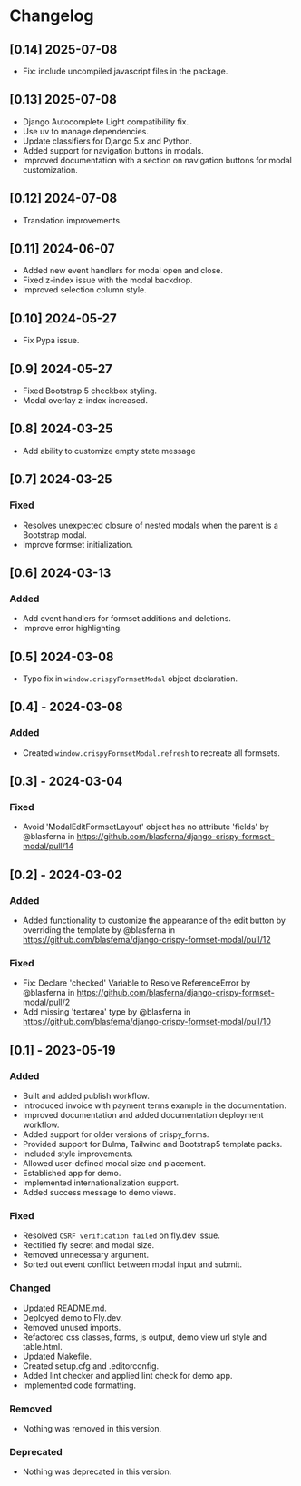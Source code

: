 # Changelog

## [0.14] 2025-07-08
* Fix: include uncompiled javascript files in the package.

## [0.13] 2025-07-08
* Django Autocomplete Light compatibility fix.
* Use uv to manage dependencies.
* Update classifiers for Django 5.x and Python.
* Added support for navigation buttons in modals.
* Improved documentation with a section on navigation buttons for modal customization.


## [0.12] 2024-07-08
* Translation improvements.

## [0.11] 2024-06-07
* Added new event handlers for modal open and close.
* Fixed z-index issue with the modal backdrop.
* Improved selection column style.


## [0.10] 2024-05-27
* Fix Pypa issue. 

## [0.9] 2024-05-27

* Fixed Bootstrap 5 checkbox styling.
* Modal overlay z-index increased.


## [0.8] 2024-03-25

* Add ability to customize empty state message


## [0.7] 2024-03-25

### Fixed

* Resolves unexpected closure of nested modals when the parent is a Bootstrap modal.
* Improve formset initialization.


## [0.6] 2024-03-13

### Added 
* Add event handlers for formset additions and deletions.
* Improve error highlighting.

## [0.5] 2024-03-08

* Typo fix in `window.crispyFormsetModal` object declaration.


## [0.4] - 2024-03-08

### Added
* Created `window.crispyFormsetModal.refresh` to recreate all formsets. 

## [0.3] - 2024-03-04

### Fixed
* Avoid 'ModalEditFormsetLayout' object has no attribute 'fields' by @blasferna in https://github.com/blasferna/django-crispy-formset-modal/pull/14

## [0.2] - 2024-03-02

### Added
* Added functionality to customize the appearance of the edit button by overriding the template by @blasferna in https://github.com/blasferna/django-crispy-formset-modal/pull/12

### Fixed
* Fix: Declare 'checked' Variable to Resolve ReferenceError by @blasferna in https://github.com/blasferna/django-crispy-formset-modal/pull/2
* Add missing 'textarea' type by @blasferna in https://github.com/blasferna/django-crispy-formset-modal/pull/10


## [0.1] - 2023-05-19

### Added
- Built and added publish workflow.
- Introduced invoice with payment terms example in the documentation.
- Improved documentation and added documentation deployment workflow.
- Added support for older versions of crispy_forms.
- Provided support for Bulma, Tailwind and Bootstrap5 template packs.
- Included style improvements.
- Allowed user-defined modal size and placement.
- Established app for demo.
- Implemented internationalization support.
- Added success message to demo views.

### Fixed
- Resolved `CSRF verification failed` on fly.dev issue.
- Rectified fly secret and modal size.
- Removed unnecessary argument.
- Sorted out event conflict between modal input and submit.

### Changed
- Updated README.md.
- Deployed demo to Fly.dev.
- Removed unused imports.
- Refactored css classes, forms, js output, demo view url style and table.html.
- Updated Makefile.
- Created setup.cfg and .editorconfig.
- Added lint checker and applied lint check for demo app.
- Implemented code formatting.

### Removed
- Nothing was removed in this version.

### Deprecated
- Nothing was deprecated in this version.
